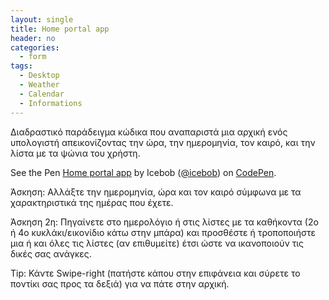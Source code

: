 ```yaml
---
layout: single
title: Home portal app
header: no
categories:
  - form
tags: 
  - Desktop
  - Weather
  - Calendar
  - Informations
---
```


Διαδραστικό παράδειγμα κώδικα που αναπαριστά μια αρχική ενός υπολογιστή απεικονίζοντας την ώρα, την ημερομηνία, τον καιρό, και την λίστα με τα ψώνια του χρήστη.

<p data-height="350" data-theme-id="17517" data-slug-hash="yNpgqR" data-default-tab="result" data-user="Icebob" class='codepen'>See the Pen <a href='https://codepen.io/icebob/pen/yNpgqR'>Home portal app</a> by Icebob (<a href='https://codepen.io/icebob'>@icebob</a>) on <a href='http://codepen.io'>CodePen</a>.</p>
<script async src="//assets.codepen.io/assets/embed/ei.js"></script>

Άσκηση: Αλλάξτε την ημερομηνία, ώρα και τον καιρό σύμφωνα με τα χαρακτηριστικά της ημέρας που έχετε.

Άσκηση 2η: Πηγαίνετε στο ημερολόγιο ή στις λίστες με τα καθήκοντα (2ο ή 4ο κυκλάκι/εικονίδιο κάτω στην μπάρα) και προσθέστε ή τροποποιήστε μια ή και όλες τις λίστες (αν επιθυμείτε) έτσι ώστε να ικανοποιούν τις δικές σας ανάγκες.

Tip: Κάντε Swipe-right (πατήστε κάπου στην επιφάνεια και σύρετε το ποντίκι σας προς τα δεξιά) για να πάτε στην αρχική.
